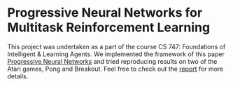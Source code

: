 # Progressive Neural Networks for Multitask Reinforcement Learning
This project was undertaken as a part of the course CS 747: Foundations of Intelligent & Learning Agents.
We implemented the framework of this paper [Progressive Neural Networks](https://arxiv.org/pdf/1606.04671.pdf) and tried reproducing results on two of the Atari games, Pong and Breakout.
Feel free to check out the [report](report.pdf) for more details.


